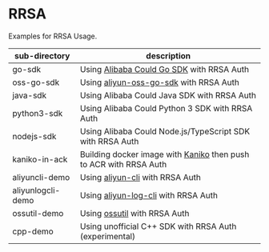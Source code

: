 # RRSA

Examples for RRSA Usage.


| sub-directory     | description                                                                                                         |
|-------------------|---------------------------------------------------------------------------------------------------------------------|
| go-sdk            | Using [Alibaba Could Go SDK](https://github.com/aliyun/alibabacloud-go-sdk) with RRSA Auth                          |
| oss-go-sdk        | Using [aliyun-oss-go-sdk](https://github.com/aliyun/aliyun-oss-go-sdk) with RRSA Auth                               |
| java-sdk          | Using Alibaba Could Java SDK with RRSA Auth                                                                         |
| python3-sdk       | Using Alibaba Could Python 3 SDK with RRSA Auth                                                                     |
| nodejs-sdk        | Using Alibaba Could Node.js/TypeScript SDK with RRSA Auth                                                           |
| kaniko-in-ack     | Building docker image with [Kaniko](https://github.com/GoogleContainerTools/kaniko) then push to ACR with RRSA Auth |
| aliyuncli-demo    | Using [aliyun-cli](https://github.com/aliyun/aliyun-cli) with RRSA Auth                                             |
| aliyunlogcli-demo | Using [aliyun-log-cli](https://github.com/aliyun/aliyun-log-cli) with RRSA Auth                                     |
| ossutil-demo      | Using [ossutil](https://github.com/aliyun/ossutil) with RRSA Auth                                                   |
| cpp-demo          | Using unofficial C++ SDK with RRSA Auth (experimental)                                                              |

